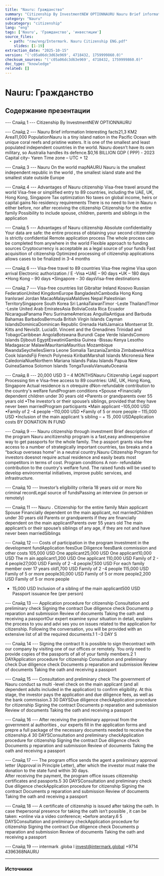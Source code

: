 ```yaml
---
title: "Nauru: Гражданство"
summary: "Citizenship By InvestmentNEW OPTIONNAURU Nauru Brief information"
category: "Nauru"
subcategory: "citizenship"
lang: "eng"
tags: ['Nauru', 'Гражданство', 'инвестиции']
source_files:
  - path: "raw/eng/Intermark. Nauru Citizenship ENG.pdf"
    slides: [1-19]
extraction_date: "2025-10-15"
version: "('c05a06dc3d63e969', 4718432, 1759999860.0)"
checksum_sources: "('c05a06dc3d63e969', 4718432, 1759999860.0)"
doc_type: "knowledge"
related: []
---
```


# Nauru: Гражданство

## Содержание презентации

--- Слайд 1 ---
Citizenship By InvestmentNEW OPTIONNAURU

--- Слайд 2 ---
Nauru
Brief information
Interesting facts21,3 KM2
Area11,000
PopulationNauru is a tiny island nation in the Pacific Ocean with unique coral reefs and 
pristine waters. It is one of the smallest and least populated independent 
countries in the world.
Nauru doesn’t have its own military, so Australia handles its defence.$0,16 BILLION
GDP ( PPP) - 2023
Capital  city– Yaren
Time zone – UTC + 12

--- Слайд 3 ---
Nauru
On the world mapNAURU
Nauru is the smallest independent republic in the world , the smallest 
island state  and the smallest state outside Europe

--- Слайд 4 ---
Advantages  of
Nauru citizenship
Visa-free travel around the world
Visa-free or simplified entry to 89 countries,
including the UAE, UK, Hong Kong, Singapore
Tax optimization
No taxes on global income, heirs
or capital gains
No residency requirements
There is no need to live in Nauru n either 
before,  nor after receiving the citizenship
Citizenship for the entire family
Possibility to include spouse, children, parents
and siblings in the application

--- Слайд 5 ---
Advantages of
Nauru citizenship
Absolute confidentiality
Your data are safe: the entire process of obtaining your 
second citizenship is strictly confidential
Remote application process
The whole process can be completed
from anywhere in the world
Flexible approach to funding sources
Cryptocurrency is acceptable as a legal 
source  of your funds
Fast acquisition of citizenship
Optimized processing of citizenship applications allows cases to be finalized in 3-4 months

--- Слайд 6 ---
Visa-free travel to 89 countries
Visa-free regime
Visa upon arrival
Electronic authorization / E -Visa
•UAE – 90 days
•UK –  180 days
•Hong Kong – 90 days
•Singapore – 30 daysVisa-free destinations

--- Слайд 7 ---
Visa-free countries list
Gibraltar
Ireland
Kosovo
Russian FederationUnited KingdomEurope
BangladeshCambodia
Hong Kong
IranIsrael
Jordan
MacaoMalaysiaMaldives
Nepal
Palestinian TerritorySingapore
South Korea
Sri LankaTaiwanTimor -Leste
ThailandTimor -Leste
United Arab EmiratesAsia
BoliviaCosta Rica
Ecuador
NicaraguaPanama
Peru
SurinameAmericas
AnguillaAntigua and Barbuda
Bahamas
BarbadosBermuda
British Virgin Islands
Cayman IslandsDominicaDominican Republic
Grenada
HaitiJamaica
Montserrat
St. Kitts and NevisSt. LuciaSt. Vincent and the 
Grenadines
Trinidad and TobagoCaribbean
AngolaBotswana
Burundi
Cape Verde IslandsComoro Islands
Djibouti
EgyptEswatiniGambia
Guinea -Bissau
Kenya
Lesotho
Madagascar
MalawiMauritaniaMauritius
Mozambique
RwandaSeychellesSierra Leone
Somalia
TanzaniaZambia
ZimbabweAfrica
Cook IslandsFiji
French Polynesia
KiribatiMarshall Islands
Micronesia
New CaledoniaNiueNorthern Mariana Islands
Palau Islands
Papua New GuineaSamoa
Solomon Islands
TongaTuvaluVanuatuOceania

--- Слайд 8 ---
20,000 USD 3 – 4 MONTHSNauru Citizenship
Legal support Processing tim e
Visa-free access to 89 countries: UAE, UK, Hong Kong, Singapore
Actual residence is n otrequire dNon-refundable contribution to the country's welfare fundProgram conditions
•Spouse
•Financially dependent children under 30 years old
•Parents or grandparents over 55 years old
•The investor’s  or their spouse’s siblings, provided that 
they have never been marriedProgram participants
•Main applicant –105,000 USD
•Family of 2 -4 people –110,000 USD
•Family of 5 or more people –  115,000 USD
•Inclusion of the main applicant ’s sibling –  + 15 ,000 USDApplication costs
BY DONATION IN FUND

--- Слайд 9 ---
Nauru citizenship 
through investment
Brief description of the program
Nauru ancitizenship program is a fast,easy andinexpensive way 
to get passports for the whole family.
The p assport grants visa-free access to a number of strategically 
important countries, tax breaks and a “backup overseas home” in 
a neutral country.Nauru Citizenship Program for  investors doesnot require actual 
residence and easily beats most competitors in terms of cost.
Program conditions
A non- refundable contribution to the country's welfare fund. 
The raised funds will be used to develop environmental 
initiatives, improve public services, and infrastructure.

--- Слайд 10 ---
Investor’s eligibility
criteria
18 years old or more
No criminal recordLegal source of fundsPassing an interview
(in person or remotely)

--- Слайд 11 ---
Nauru . Citizenship
for the entire family
Main applicant
Spouse
Financially dependent on the main applicant, 
not marriedChildren under 30 years old
Parents or grandparents if they are financially dependent on the main applicantParents over 55 years old
The main applicant’s  or their spouse’s siblings of any age, if they are 
not and have never been marriedSiblings

--- Слайд 12 ---
Costs of participation in the program
Investment  in the
development fundApplication 
feesDue Diligence
feesBank commission
and other costs
105,000 USD
One applicant25,000 USD
One applicant10,000 USD
The m ain applicant1,200 USD
One applicant
110,000 USD
Family of 2  - 4 people27,000 USD
Family of 2 -4 people7,500 USD
For each family member 
over 17 years old1,700 USD
Family of 2 -4 people
115,000  USD
Family of 5 or more people30,000 USD
Family of 5 or more people2,200 USD
Family of 5 or more people
+ 15,000  USD
Inclusion of a sibling of the 
main applicant500 USD
Passport  issuance fee
(per person)

--- Слайд 13 ---
Application procedure
for citizenship
Consultation and preliminary check
Signing the contract
Due diligence check
Documents p reparation and submission
Review of documents
Taking the oath and receiving a passportOur expert examine syour situation in detail, explains the 
process to you and advi ses you on issues related to the 
application for citizenship.
Following the conversation, you will be provided with an 
extensive list of all the required documents.1
1 –3 DAY S

--- Слайд 14 ---
Signing the contract
It is possible to sign thecontract with our company by 
visiting one of our offices or remotely.
You only need to provide copies of the passports of all  of 
your family members.2
1 DAYApplication procedure
for citizenship
Consultation and preliminary check
Due diligence check
Documents p reparation and submission
Review of documents
Taking the oath and receiving a passport

--- Слайд 15 ---
Consultation and preliminary check
The government of Nauru conduct sa multi -level check on 
the main applicant (and all dependent adults included in the 
application) to confirm eligibility.
At this stage, the investor pays the application and due 
diligence fees, as well as the bank commission.3
30 DAYSDue diligence checkApplication procedure
for citizenship
Signing the contract
Documents p reparation and submission
Review of documents
Taking the oath and receiving a passport

--- Слайд 16 ---
After receiving the preliminary approval  from the 
government al authorities , our experts fill in the application 
forms and prepre a full package of the necessary documents 
needed to receive the citizenship.4
30 DAYSConsultation and preliminary checkApplication procedure
for citizenship
Signing the contract
Due diligence check
Documents p reparation and submission
Review of documents
Taking the oath and receiving a passport

--- Слайд 17 ---
The program office sends the agent a preliminary approval 
letter (Approval in Principle Letter), after which the investor must make the donation to the state fund within 30 days.  
After receiving the payment, the program office issues citizenship certificates and passports.5
30 DAYSConsultation and preliminary check
Due diligence checkApplication procedure
for citizenship
Signing the contract
Documents p reparation and submission
Review of documents
Taking the oath and receiving a passport

--- Слайд 18 ---
A certificate of citizenship is issued after taking the oath.
In case  thepersonal presence  for taking the oath isn’t 
possible , it can be taken:
•online via a video conference;
•before anotary.6
5 DAYSConsultation and preliminary checkApplication procedure
for citizenship
Signing the contract
Due diligence check
Documents p reparation and submission
Review of documents
Taking the oath and receiving a passport

--- Слайд 19 ---
intermark .globa l invest@intermark.global +9714 4396368NAURU


---

### Источники
[^src1]: raw/Intermark. Nauru Citizenship ENG.pdf → слайды 1–19
